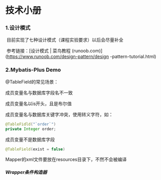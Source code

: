 # 技术小册

### 1.设计模式

​	目前实现了七种设计模式（课程实验要求）以后会尽量补全

​	参考链接：[设计模式 | 菜鸟教程 (runoob.com)](https://www.runoob.com/design-pattern/design	-pattern-tutorial.html)

### 2.Mybatis-Plus Demo

@TableField的常见场景：

成员变量名与数据库字段名不一致

成员变量名以is开头，且是布尔值

成员变量名与数据库关键字冲突，使用转义字符，如：

```java
@TableFidld("`order`")
private Integer order;

```

成员变量不是数据库字段

```java
@TableField(exist = false)
```

Mapper的xml文件要放在resources目录下，不然不会被编译



##### Wrapper条件构造器





```

```

​			

​		
